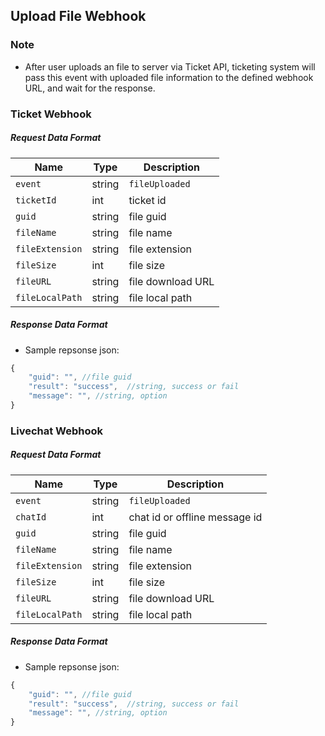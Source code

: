 ## Upload File Webhook

### Note
- After user uploads an file to server via Ticket API, ticketing system will pass this event with uploaded file information to the defined webhook URL, and wait for the response.

### Ticket Webhook
##### Request Data Format
  | Name | Type  | Description |
  | - | - | - |
  | `event` | string  | `fileUploaded` |
  | `ticketId`| int | ticket id | 
  | `guid` | string  | file guid |
  | `fileName` | string  | file name |
  | `fileExtension` | string  | file extension |
  | `fileSize` | int | file size |
  | `fileURL` | string  | file download URL | 
  | `fileLocalPath` | string  | file local path | 

##### Response Data Format
 - Sample repsonse json:
```javascript
{
    "guid": "", //file guid
    "result": "success",  //string, success or fail
    "message": "", //string, option
}
```
### Livechat Webhook
##### Request Data Format
  | Name | Type  | Description |
  | - | - | - |
  | `event` | string  | `fileUploaded` |
  | `chatId`| int | chat id or offline message id| 
  | `guid` | string  | file guid |
  | `fileName` | string  | file name |
  | `fileExtension` | string  | file extension |
  | `fileSize` | int | file size |
  | `fileURL` | string  | file download URL | 
  | `fileLocalPath` | string  | file local path | 
  
##### Response Data Format
 - Sample repsonse json:
```javascript
{
    "guid": "", //file guid
    "result": "success",  //string, success or fail
    "message": "", //string, option
}
```
